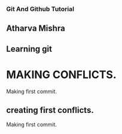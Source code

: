 ### Git And Github Tutorial
##  Atharva Mishra
##  Learning git

# MAKING CONFLICTS.
Making first commit.
## creating first conflicts.
Making first commit.
